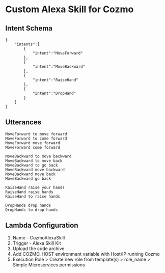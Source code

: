 # Custom Alexa Skill for Cozmo

## Intent Schema

```
{
    "intents":[
        {
            "intent":"MoveForward"
        },
        {
            "intent":"MoveBackward"
        },
        {
            "intent":"RaiseHand"
        },
        {
            "intent":"DropHand"
        }
    ]
}
```
## Utterances
```
MoveForward to move forward
MoveForward to come forward
MoveForward move forward
MoveForward come forward

MoveBackward to move backward
MoveBackward to move back
MoveBackward to go back
MoveBackward move backward
MoveBackward move back
MoveBackward go back

RaiseHand raise your hands
RaiseHand raise hands
RaiseHand to raise hands

DropHands drop hands
DropHands to drop hands
```

## Lambda Configuration

1. Name - CozmoAlexaSkill
2. Trigger - Alexa Skill Kit
3. Upload the code archive
4. Add COZMO_HOST environment variable with Host/IP running Cozmo
5. Execution Role > Create new role from template(s) > role_name > Simple Microservices permissions
